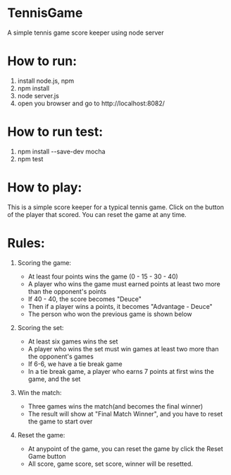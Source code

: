 # TennisGame
A simple tennis game score keeper using node server

# How to run: 
1. install node.js, npm
2. npm install
3. node server.js
4. open you browser and go to http://localhost:8082/

# How to run test:
1. npm install --save-dev mocha
2. npm test

# How to play:
This is a simple score keeper for a typical tennis game.
Click on the button of the player that scored.
You can reset the game at any time.

# Rules:
1. Scoring the game:
    - At least four points wins the game (0 - 15 - 30 - 40)
    - A player who wins the game must earned points at least two more than the opponent's points
    - If 40 - 40, the score becomes "Deuce"
    - Then if a player wins a points, it becomes "Advantage - Deuce"
    - The person who won the previous game is shown below

2. Scoring the set:
    - At least six games wins the set
    - A player who wins the set must win games at least two more than the opponent's games
    - If 6-6, we have a tie break game 
    - In a tie break game, a player who earns 7 points at first wins the game, and the set

3. Win the match:
    - Three games wins the match(and becomes the final winner)
    - The result will show at "Final Match Winner", and you have to reset the game to start over

4. Reset the game:
    - At anypoint of the game, you can reset the game by click the Reset Game button
    - All score, game score, set score, winner will be resetted.


